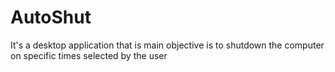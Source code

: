 # AutoShut
It's a desktop application that is main objective is to shutdown the computer on specific times selected by the user